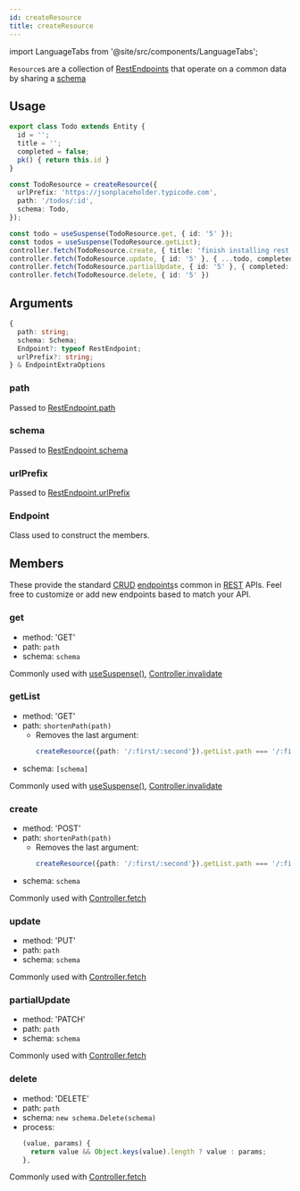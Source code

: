 ```yaml
---
id: createResource
title: createResource
---
```


import LanguageTabs from '@site/src/components/LanguageTabs';

`Resource`s are a collection of [RestEndpoints](./RestEndpoint.md) that operate on a common
data by sharing a [schema](./schema.md)

## Usage

```ts title="api/TodoResource.ts"
export class Todo extends Entity {
  id = '';
  title = '';
  completed = false;
  pk() { return this.id }
}

const TodoResource = createResource({
  urlPrefix: 'https://jsonplaceholder.typicode.com',
  path: '/todos/:id',
  schema: Todo,
});
```

```ts
const todo = useSuspense(TodoResource.get, { id: '5' });
const todos = useSuspense(TodoResource.getList);
controller.fetch(TodoResource.create, { title: 'finish installing rest hooks' })
controller.fetch(TodoResource.update, { id: '5' }, { ...todo, completed: true })
controller.fetch(TodoResource.partialUpdate, { id: '5' }, { completed: true })
controller.fetch(TodoResource.delete, { id: '5' })
```

## Arguments

```ts
{
  path: string;
  schema: Schema;
  Endpoint?: typeof RestEndpoint;
  urlPrefix?: string;
} & EndpointExtraOptions
```

### path

Passed to [RestEndpoint.path](./RestEndpoint.md#path)

### schema

Passed to [RestEndpoint.schema](./RestEndpoint.md#schema)

### urlPrefix

Passed to [RestEndpoint.urlPrefix](./RestEndpoint.md#urlPrefix)

### Endpoint

Class used to construct the members.

## Members

These provide the standard [CRUD](https://en.wikipedia.org/wiki/Create,_read,_update_and_delete)
[endpoints](./Endpoint.md)s common in [REST](https://www.restapitutorial.com/) APIs. Feel free to customize or add
new endpoints based to match your API.

### get

- method: 'GET'
- path: `path`
- schema: `schema`

Commonly used with [useSuspense()](/docs/api/useSuspense), [Controller.invalidate](/docs/api/Controller#invalidate)

### getList

- method: 'GET'
- path: `shortenPath(path)`
  - Removes the last argument:
    ```ts
    createResource({path: '/:first/:second'}).getList.path === '/:first'
    ```
- schema: `[schema]`

Commonly used with [useSuspense()](/docs/api/useSuspense), [Controller.invalidate](/docs/api/Controller#invalidate)

### create

- method: 'POST'
- path: `shortenPath(path)`
  - Removes the last argument:
    ```ts
    createResource({path: '/:first/:second'}).getList.path === '/:first'
    ```
- schema: `schema`

Commonly used with [Controller.fetch](/docs/api/Controller#fetch)

### update

- method: 'PUT'
- path: `path`
- schema: `schema`

Commonly used with [Controller.fetch](/docs/api/Controller#fetch)

### partialUpdate

- method: 'PATCH'
- path: `path`
- schema: `schema`

Commonly used with [Controller.fetch](/docs/api/Controller#fetch)

### delete

- method: 'DELETE'
- path: `path`
- schema: `new schema.Delete(schema)`
- process:
    ```ts
    (value, params) {
      return value && Object.keys(value).length ? value : params;
    },
    ```

Commonly used with [Controller.fetch](/docs/api/Controller#fetch)

